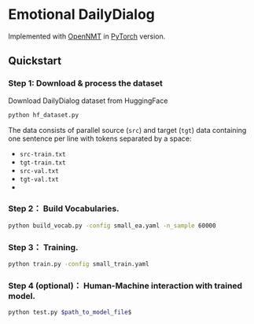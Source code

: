 # Emotional DailyDialog


Implemented with [OpenNMT](https://opennmt.net) in [PyTorch](https://github.com/pytorch/pytorch) version.
## Quickstart

### Step 1: Download & process the dataset

Download DailyDialog dataset from HuggingFace
```bash
python hf_dataset.py
```

The data consists of parallel source (`src`) and target (`tgt`) data containing one sentence per line with tokens separated by a space:

* `src-train.txt`
* `tgt-train.txt`
* `src-val.txt`
* `tgt-val.txt`
* 
### Step 2： Build Vocabularies.
```bash
python build_vocab.py -config small_ea.yaml -n_sample 60000
```

### Step 3： Training.
```bash
python train.py -config small_train.yaml
```

### Step 4 (optional)： Human-Machine interaction with trained model.
```bash
python test.py $path_to_model_file$
```
